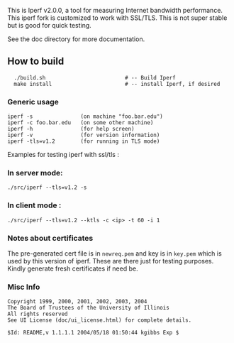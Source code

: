 This is Iperf v2.0.0, a tool for measuring Internet bandwidth performance. This iperf fork is customized to work with SSL/TLS. This is not super stable but is good for quick testing.

See the doc directory for more documentation. 

## How to build 
```
  ./build.sh                         # -- Build Iperf
  make install                       # -- install Iperf, if desired
```

### Generic usage 

```
iperf -s               (on machine "foo.bar.edu")
iperf -c foo.bar.edu   (on some other machine)
iperf -h               (for help screen)
iperf -v               (for version information)
iperf -tls=v1.2        (for running in TLS mode)
```

Examples for testing iperf with ssl/tls :

### In server mode:
```
./src/iperf --tls=v1.2 -s
```

### In client mode :
```
./src/iperf --tls=v1.2 --ktls -c <ip> -t 60 -i 1
```

### Notes about certificates

The pre-generated cert file is in ```newreq.pem``` and key is in ```key.pem``` which is used by this version of iperf. These are there just for testing purposes. Kindly generate fresh certificates if need be.

### Misc Info 
```
Copyright 1999, 2000, 2001, 2002, 2003, 2004
The Board of Trustees of the University of Illinois
All rights reserved
See UI License (doc/ui_license.html) for complete details.

$Id: README,v 1.1.1.1 2004/05/18 01:50:44 kgibbs Exp $
```
